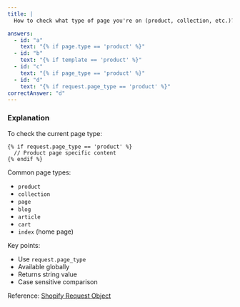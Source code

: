 ```yaml
---
title: |
  How to check what type of page you're on (product, collection, etc.)? 📄

answers:
  - id: "a"
    text: "{% if page.type == 'product' %}"
  - id: "b"
    text: "{% if template == 'product' %}"
  - id: "c"
    text: "{% if page_type == 'product' %}"
  - id: "d"
    text: "{% if request.page_type == 'product' %}"
correctAnswer: "d"
---
```


### Explanation

To check the current page type:

```liquid
{% if request.page_type == 'product' %}
  // Product page specific content
{% endif %}
```

Common page types:
- `product`
- `collection`
- `page`
- `blog`
- `article`
- `cart`
- `index` (home page)

Key points:
- Use `request.page_type`
- Available globally
- Returns string value
- Case sensitive comparison

Reference: [Shopify Request Object](https://shopify.dev/docs/api/liquid/objects/request) 